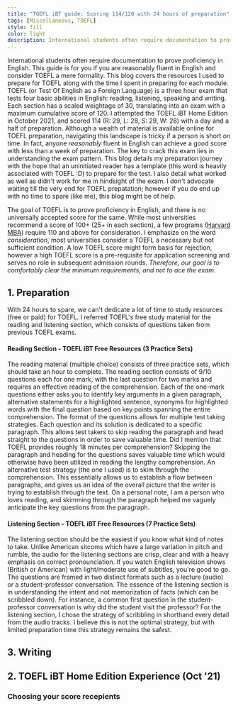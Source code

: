 ```yaml
---
title: "TOEFL iBT guide: Scoring 114/120 with 24 hours of preparation"
tags: [Miscellaneous, TOEFL]
style: fill
color: light
description: International students often require documentation to prove proficiency in English. This guide is for you if you are reasonably fluent in English and consider TOEFL a mere formality. This blog covers the resources I used to prepare for TOEFL along with the time I spent in preparing for each module.  
---
```


International students often require documentation to prove proficiency in English. This guide is for you if you are reasonably fluent in English and consider TOEFL a mere formality. This blog covers the resources I used to prepare for TOEFL along with the time I spent in preparing for each module. TOEFL (or Test Of English as a Foreign Language) is a three hour exam that tests four basic abilities in English: reading, listening, speaking and writing. Each section has a scaled weightage of 30, translating into an exam with a maximum cumulative score of 120. I attempted the TOEFL iBT Home Edition in October 2021, and scored 114 (R: 29, L: 28, S: 29, W: 28) with a day and a half of preparation. Although a wealth of material is available online for TOEFL preparation, navigating this landscape is tricky if a person is short on time. In fact, anyone _reasonably_ fluent in English can achieve a good score with less than a week of preparation. The key to crack this exam lies in understanding the exam pattern. This blog details my preparation journey with the hope that an uninitiated reader has a template (this word is heavily associated with TOEFL :D) to prepare for the test. I also detail what worked as well as didn't work for me in hindsight of the exam. I don't advocate waiting till the very end for TOEFL prepatation; however if you do end up with no time to spare (like me), this blog might be of help.

The goal of TOEFL is to prove proficiency in English, and there is no universally accepted score for the same. While most universities recommend a score of 100+ (25+ in each section), a few programs ([Harvard MBA](https://www.hbs.edu/mba/admissions/application-process/Pages/international-applicants.aspx)) require 110 and above for consideration. I emphasize on the word _consideration_, most universities consider a TOEFL a necessary but not sufficient condition. A low TOEFL score might form basis for rejection, however a high TOEFL score is a pre-requisite for application screening and serves no role in subsequent admission rounds. _Therefore, our goal is to comfortably clear the minimum requirements, and not to ace the exam._ 

## 1. Preparation

With 24 hours to spare, we can't dedicate a lot of time to study resources (free or paid) for TOEFL. I referred TOEFL's free study material for the reading and listening section, which consists of questions taken from previous TOEFL exams. 

#### Reading Section - TOEFL iBT Free Resources (3 Practice Sets)

The reading material (multiple choice) consists of three practice sets, which should take an hour to complete. The reading section consists of 9/10 questions each for one mark, with the last question for two marks and requires an effective reading of the comprehension. Each of the one-mark questions either asks you to identify key arguments in a given paragraph, alternative statements for a highlighted sentence, synonyms for highlighted words with the final question based on key points spanning the entire comprehension. The format of the questions allows for multiple test taking strategies. Each question and its solution is dedicated to a specific paragraph. This allows test takers to skip reading the paragraph and head straight to the questions in order to save valuable time. Did I mention that TOEFL provides roughly 18 minutes per comprehension? Skipping the paragraph and heading for the questions saves valuable time which would otherwise have been utilized in reading the lengthy comprehension. An alternative test strategy (the one I used) is to skim through the comprehension. This essentially allows us to establish a flow between paragraphs, and gives us an idea of the overall picture that the writer is trying to establish through the text. On a personal note, I am a person who loves reading, and skimming through the paragraph helped me vaguely anticipate the key questions from the paragraph.


#### Listening Section - TOEFL iBT Free Resources (7 Practice Sets)

The listening section should be the easiest if you know what kind of notes to take. Unlike American sitcoms which have a large variation in pitch and rumble, the audio for the listening sections are crisp, clear and with a heavy emphasis on correct pronounciation. If you watch English television shows (British or American) with light/moderate use of subtitles, you're good to go. The questions are framed in two distinct formats such as a lecture (audio) or a student-professor conversation. The essence of the listening section is in understanding the intent and not memorization of facts (which can be scribbled down). For instance, a common first question in the student-professor conversation is why did the student visit the professor? For the listening section, I chose the strategy of scribbling in shorthand every detail from the audio tracks. I believe this is not the optimal strategy, but with limited preparation time this strategy remains the safest.

## 3. Writing

## 2. TOEFL iBT Home Edition Experience (Oct '21)

### Choosing your score recepients
